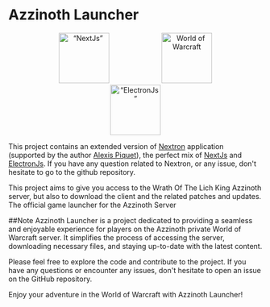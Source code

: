 # Azzinoth Launcher
<p align="center">
  <img
    src="https://www.svgrepo.com/show/354113/nextjs-icon.svg"
    alt= “NextJs”
    width="100"
    hspace="50">
  <img
    src="https://www.nicepng.com/png/full/954-9540198_wow-logo-warcraft.png"
    alt="World of Warcraft"
    width="100"
    hspace="50">
  <img
    src="https://www.electronjs.org/fr/assets/img/logo.svg"
    alt= “ElectronJs”
    width="100"
    hspace="50">
</p>

This project contains an extended version of [Nextron](https://github.com/saltyshiomix/nextron) application (supported by the author [Alexis Piquet](https://github.com/alexis-piquet)), the perfect mix of [NextJs](https://nextjs.org/) and [ElectronJs](https://www.electronjs.org/fr/). If you have any question related to Nextron, or any issue, don't hesitate to go to the github repository.

This project aims to give you access to the Wrath Of The Lich King Azzinoth server, but also to download the client and the related patches and updates.
The official game launcher for the Azzinoth Server 


##Note
Azzinoth Launcher is a project dedicated to providing a seamless and enjoyable experience for players on the Azzinoth private World of Warcraft server. It simplifies the process of accessing the server, downloading necessary files, and staying up-to-date with the latest content.

Please feel free to explore the code and contribute to the project. If you have any questions or encounter any issues, don't hesitate to open an issue on the GitHub repository.

Enjoy your adventure in the World of Warcraft with Azzinoth Launcher!
